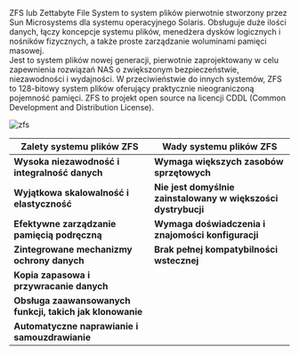 ZFS lub Zettabyte File System to system plików pierwotnie stworzony przez Sun Microsystems dla systemu operacyjnego Solaris. Obsługuje duże ilości danych, łączy koncepcje systemu plików, menedżera dysków logicznych i nośników fizycznych, a także proste zarządzanie woluminami pamięci masowej.  
Jest to system plików nowej generacji, pierwotnie zaprojektowany w celu zapewnienia rozwiązań NAS o zwiększonym bezpieczeństwie, niezawodności i wydajności. W przeciwieństwie do innych systemów, ZFS to 128-bitowy system plików oferujący praktycznie nieograniczoną pojemność pamięci. ZFS to projekt open source na licencji CDDL (Common Development and Distribution License).

![zfs](3_4_8_zfs.png)

|Zalety systemu plików ZFS|Wady systemu plików ZFS|
|---|---|
|**Wysoka niezawodność i integralność danych**|**Wymaga większych zasobów sprzętowych**|
|**Wyjątkowa skalowalność i elastyczność**|**Nie jest domyślnie zainstalowany w większości dystrybucji**|
|**Efektywne zarządzanie pamięcią podręczną**|**Wymaga doświadczenia i znajomości konfiguracji**|
|**Zintegrowane mechanizmy ochrony danych**|**Brak pełnej kompatybilności wstecznej**|
|**Kopia zapasowa i przywracanie danych**||
|**Obsługa zaawansowanych funkcji, takich jak klonowanie**||
|**Automatyczne naprawianie i samouzdrawianie**||
